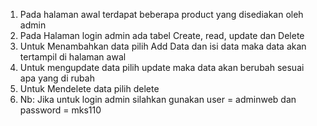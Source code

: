 1. Pada halaman awal terdapat beberapa product yang disediakan oleh admin
2. Pada Halaman login admin ada tabel Create, read, update dan Delete
3. Untuk Menambahkan data pilih Add Data dan isi data maka data akan tertampil di halaman awal
4. Untuk mengupdate data pilih update maka data akan berubah sesuai apa yang di rubah
5. Untuk Mendelete data pilih delete 
6. Nb: Jika untuk login admin silahkan gunakan user = adminweb dan password = mks110
